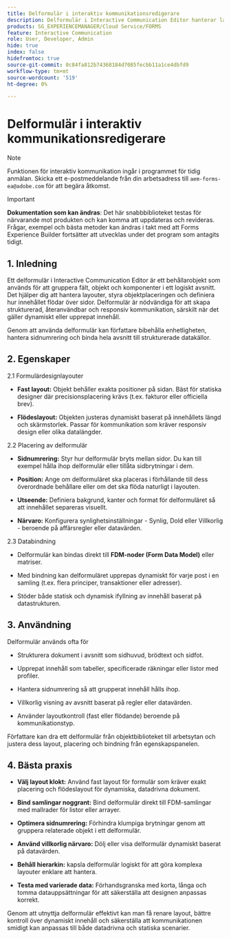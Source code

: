 ```yaml
---
title: Delformulär i interaktiv kommunikationsredigerare
description: Delformulär i Interactive Communication Editor hanterar layouter, styr objektpositionering och definierar hur innehåll flödar över sidor.
products: SG_EXPERIENCEMANAGER/Cloud Service/FORMS
feature: Interactive Communication
role: User, Developer, Admin
hide: true
index: false
hidefromtoc: true
source-git-commit: 0c84fa812b74368184d7085fecbb11a1ce4dbfd9
workflow-type: tm+mt
source-wordcount: '519'
ht-degree: 0%

---
```



# Delformulär i interaktiv kommunikationsredigerare

>[!NOTE]
>
> Funktionen för interaktiv kommunikation ingår i programmet för tidig anmälan. Skicka ett e-postmeddelande från din arbetsadress till `aem-forms-ea@adobe.com` för att begära åtkomst.

>[!IMPORTANT]
>
> **Dokumentation som kan ändras**: Det här snabbbiblioteket testas för närvarande mot produkten och kan komma att uppdateras och revideras. Frågar, exempel och bästa metoder kan ändras i takt med att Forms Experience Builder fortsätter att utvecklas under det program som antagits tidigt.

## &#x200B;1. Inledning

Ett delformulär i Interactive Communication Editor är ett behållarobjekt som används för att gruppera fält, objekt och komponenter i ett logiskt avsnitt. Det hjälper dig att hantera layouter, styra objektplaceringen och definiera hur innehållet flödar över sidor. Delformulär är nödvändiga för att skapa strukturerad, återanvändbar och responsiv kommunikation, särskilt när det gäller dynamiskt eller upprepat innehåll.

Genom att använda delformulär kan författare bibehålla enhetligheten, hantera sidnumrering och binda hela avsnitt till strukturerade datakällor.

## &#x200B;2. Egenskaper

2.1 Formulärdesignlayouter

- **Fast layout:** Objekt behåller exakta positioner på sidan. Bäst för statiska designer där precisionsplacering krävs (t.ex. fakturor eller officiella brev).

- **Flödeslayout:** Objekten justeras dynamiskt baserat på innehållets längd och skärmstorlek. Passar för kommunikation som kräver responsiv design eller olika datalängder.

2.2 Placering av delformulär

- **Sidnumrering:** Styr hur delformulär bryts mellan sidor. Du kan till exempel hålla ihop delformulär eller tillåta sidbrytningar i dem.

- **Position:** Ange om delformuläret ska placeras i förhållande till dess överordnade behållare eller om det ska flöda naturligt i layouten.

- **Utseende:** Definiera bakgrund, kanter och format för delformuläret så att innehållet separeras visuellt.

- **Närvaro:** Konfigurera synlighetsinställningar - Synlig, Dold eller Villkorlig - beroende på affärsregler eller datavärden.

2.3 Databindning

- Delformulär kan bindas direkt till **FDM-noder (Form Data Model)** eller matriser.

- Med bindning kan delformuläret upprepas dynamiskt för varje post i en samling (t.ex. flera principer, transaktioner eller adresser).

- Stöder både statisk och dynamisk ifyllning av innehåll baserat på datastrukturen.

## &#x200B;3. Användning

Delformulär används ofta för

- Strukturera dokument i avsnitt som sidhuvud, brödtext och sidfot.

- Upprepat innehåll som tabeller, specificerade räkningar eller listor med profiler.

- Hantera sidnumrering så att grupperat innehåll hålls ihop.

- Villkorlig visning av avsnitt baserat på regler eller datavärden.

- Använder layoutkontroll (fast eller flödande) beroende på kommunikationstyp.

Författare kan dra ett delformulär från objektbiblioteket till arbetsytan och justera dess layout, placering och bindning från egenskapspanelen.

## &#x200B;4. Bästa praxis

- **Välj layout klokt:** Använd fast layout för formulär som kräver exakt placering och flödeslayout för dynamiska, datadrivna dokument.

- **Bind samlingar noggrant:** Bind delformulär direkt till FDM-samlingar med mallrader för listor eller arrayer.

- **Optimera sidnumrering:** Förhindra klumpiga brytningar genom att gruppera relaterade objekt i ett delformulär.

- **Använd villkorlig närvaro:** Dölj eller visa delformulär dynamiskt baserat på datavärden.

- **Behåll hierarkin:** kapsla delformulär logiskt för att göra komplexa layouter enklare att hantera.

- **Testa med varierade data:** Förhandsgranska med korta, långa och tomma datauppsättningar för att säkerställa att designen anpassas korrekt.

Genom att utnyttja delformulär effektivt kan man få renare layout, bättre kontroll över dynamiskt innehåll och säkerställa att kommunikationen smidigt kan anpassas till både datadrivna och statiska scenarier.
